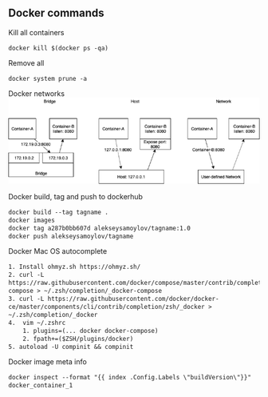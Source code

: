 ## Docker commands
Kill all containers
```
docker kill $(docker ps -qa)
```
Remove all
```
docker system prune -a
```
Docker networks
![](DockerNetworks.png)

Docker build, tag and push to dockerhub
```
docker build --tag tagname .
docker images
docker tag a287b0bb607d alekseysamoylov/tagname:1.0
docker push alekseysamoylov/tagname
```

Docker Mac OS autocomplete
```
1. Install ohmyz.sh https://ohmyz.sh/
2. curl -L https://raw.githubusercontent.com/docker/compose/master/contrib/completion/zsh/_docker-compose > ~/.zsh/completion/_docker-compose
3. curl -L https://raw.githubusercontent.com/docker/docker-ce/master/components/cli/contrib/completion/zsh/_docker > ~/.zsh/completion/_docker
4.  vim ~/.zshrc
	1. plugins=(... docker docker-compose)
	2. fpath+=($ZSH/plugins/docker)
5. autoload -U compinit && compinit
```

Docker image meta info
```
docker inspect --format "{{ index .Config.Labels \"buildVersion\"}}" docker_container_1
```
